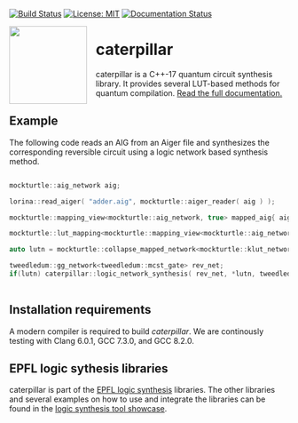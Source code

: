 [![Build Status](https://travis-ci.com/gmeuli/caterpillar.svg?token=DiDrPCoZ4z6fZ8AyMtUC&branch=master)](https://travis-ci.com/gmeuli/caterpillar)
[![License: MIT](https://img.shields.io/badge/License-MIT-yellow.svg)](https://opensource.org/licenses/MIT)
[![Documentation Status](https://readthedocs.org/projects/qcaterpillar/badge/?version=latest)](https://qcaterpillar.readthedocs.io/en/latest/?badge=latest)

<img src="https://raw.githubusercontent.com/gmeuli/caterpillar/master/docs/logoII.svg?sanitize=true" width="140" height="140" align="left" style="margin-right: 12pt" />

# caterpillar
caterpillar is a C++-17 quantum circuit synthesis library. It provides several LUT-based methods for quantum compilation.
[Read the full documentation.](https://qcaterpillar.readthedocs.io/en/latest/?badge=latest)

## Example
The following code reads an AIG from an Aiger file and synthesizes the corresponding reversible circuit using a logic network based synthesis method. 

```c++

mockturtle::aig_network aig;

lorina::read_aiger( "adder.aig", mockturtle::aiger_reader( aig ) );

mockturtle::mapping_view<mockturtle::aig_network, true> mapped_aig{ aig };

mockturtle::lut_mapping<mockturtle::mapping_view<mockturtle::aig_network, true>, true>(mapped_aig, ps);

auto lutn = mockturtle::collapse_mapped_network<mockturtle::klut_network>( mapped_aig );

tweedledum::gg_network<tweedledum::mcst_gate> rev_net;
if(lutn) caterpillar::logic_network_synthesis( rev_net, *lutn, tweedledum::stg_from_pkrm());
    
``` 

## Installation requirements

A modern compiler is required to build *caterpillar*.  We are continously
testing with Clang 6.0.1, GCC 7.3.0, and GCC 8.2.0.

## EPFL logic sythesis libraries

caterpillar is part of the [EPFL logic synthesis](https://lsi.epfl.ch/page-138455-en.html) libraries.  The other libraries and several examples on how to use and integrate the libraries can be found in the [logic synthesis tool showcase](https://github.com/lsils/lstools-showcase).

